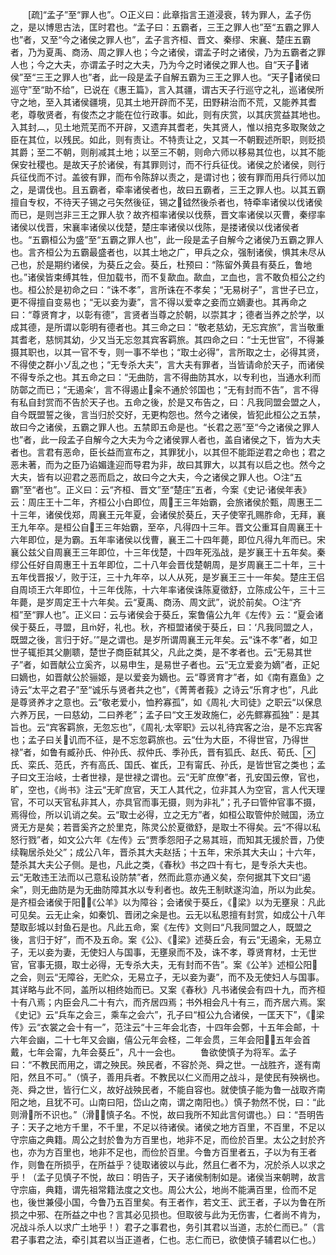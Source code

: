 <!-- { "loadSidebar": true } -->
　　[疏]“孟子”至“罪人也”。○正义曰：此章指言王道浸衰，转为罪人，孟子伤之，是以博思古法，匡时君也。“孟子曰：五霸者，三王之罪人也”至“五霸之罪人也”者，又至“今之诸侯之罪人也”，孟子言齐桓、晋文、秦缪、宋襄、楚庄五霸者，乃为夏禹、商汤、周之罪人也；今之诸侯，谓孟子时之诸侯，乃为五霸者之罪人也；今之大夫，亦谓孟子时之大夫，乃为今之时诸侯之罪人也。自“天子诸侯”至“三王之罪人也”者，此一段是孟子自解五霸为三王之罪人也。“天子诸侯曰巡守”至“助不给”，已说在《惠王篇》，言入其疆，谓古天子行巡守之礼，巡诸侯所守之地，至入其诸侯疆境，见其土地开辟而不芜，田野耕治而不荒，又能养其耆老，尊敬贤者，有俊杰之才能在位行政事。如此，则有庆赏，以其庆赏益其地也。入其封︹，见土地荒芜而不开辟，又遗弃其耆老，失其贤人，惟以掊克多取聚敛之臣在其位，以残民。如此，则有责让。不特责让之，又其一不朝觐述所职，则贬损其爵；至二不朝，则削减其土地；以至三不朝，则命六师以移易其位也，以其不能保安社稷也。是故天子於诸侯，有其罪则讨，而不行兵征伐。诸侯之於诸侯，则行兵征伐而不讨。盖彼有罪，而布令陈辞以责之，是谓讨也；彼有罪而用兵行师以加之，是谓伐也。且五霸者，牵率诸侯者也，故曰五霸者，三王之罪人也。以其五霸擅自专权，不待天子锡之弓矢然後征，锡之钺然後杀者也，特牵率诸侯以伐诸侯而已，是则岂非三王之罪人欤？故齐桓率诸侯以伐蔡，晋文率诸侯以灭曹，秦缪率诸侯以伐晋，宋襄率诸侯以伐楚，楚庄率诸侯以伐陈，是搂诸侯以伐诸侯者也。“五霸桓公为盛”至“五霸之罪人也”，此一段是孟子自解今之诸侯乃五霸之罪人也。言齐桓公为五霸最盛者也，以其土地之广，甲兵之众，强制诸侯，惧其未尽从己也，於是期约诸侯，为葵丘之会。葵丘，杜预曰：“陈留外黄县有葵丘，鲁地也。”诸侯皆束缚其牲，但加载书，而不复歃血。歃血，ヱ血也，言不敢负桓公之约也。桓公於是初命之曰：“诛不孝”，言所诛在不孝矣；“无易树子”，言世子已立，更不得擅自变易也；“无以妾为妻”，言不得以爱幸之妾而立嫡妻也。其再命之曰：“尊贤育才，以彰有德”，言贤者当尊之於朝，以崇其才；德者当养之於学，以成其德，是所谓以彰明有德者也。其三命之曰：“敬老慈幼，无忘宾旅”，言当敬重其耆老，慈悯其幼，少又当无忘忽其宾客羁旅。其四命之曰：“士无世官”，不得兼摄其职也，以其一官不专，则一事不举也；“取士必得”，言所取之士，必得其贤，不得使之群小ゾ乱之也；“无专杀大夫”，言大夫有罪者，当皆请命於天子，而诸侯不得专杀之也。其五命之曰：“无曲防，言不得曲防其水，以专利也，当通水利而防鄣之而已；“无遏籴‘，言不得遏止籴不通於邻国也；“无有封而不告”，言不得有私自封赏而不告於天子也。五命之後，於是又布告之，曰：凡我同盟会盟之人，自今既盟誓之後，言当归於交好，无更构怨也。然今之诸侯，皆犯此桓公之五禁，故曰今之诸侯，五霸之罪人也。五禁即五命是也。“长君之恶”至“今之诸侯之罪人也”者，此一段孟子自解今之大夫为今之诸侯罪人者也，盖自诸侯之下，皆为大夫者也。言君有恶命，臣长益而宣布之，其罪犹小，以其但不能距逆君之命也；君之恶未著，而为之臣乃谄媚逢迎而导君为非，故曰其罪大，以其有以启之也。然今之大夫，皆有以迎君之恶而启之，故曰今之大夫，今之诸侯之罪人也。○注“五霸”至“者也”。正义曰：云“齐桓、晋文”至“楚庄”五者，今案《史记·诸侯年表》云：周庄王十二年，齐桓公小白即位，周王三年始霸，会旅诸侯於甄，周惠王二十三年，诸侯伐郑，周襄王元年夏，会诸侯於葵丘，天子使宰孔赐胙命，无拜，襄王九年卒。是桓公自王三年始霸，至卒，凡得四十三年。晋文公重耳自周襄王十六年即位，是为霸。五年率诸侯以伐曹，襄王二十四年薨，即位凡得九年而已。宋襄公兹父自周襄王三年即位，十三年伐楚，十四年死泓战，是岁襄王十五年矣。秦缪公任好自周惠王十五年即位，二十八年会晋伐楚朝周，是岁周襄王二十年，三十五年伐晋报ゾ，败于汪，三十九年卒，以人从死，是岁襄王三十一年矣。楚庄王侣自周顷王六年即位，十三年伐陈，十六年率诸侯诛陈夏徵舒，立陈成公午，三十三年薨，是岁周定王十六年矣。云“夏禹、商汤、周文武”，说於前矣。○注“齐桓”至“罪人也”。正义曰：云与诸侯会于葵丘，案鲁僖公九年《左传》云：“夏会诸侯于葵丘，寻盟，且好，礼也。秋，齐桓盟诸侯于葵丘，曰：‘凡我同盟之人，既盟之後，言归于好。’”是之谓也。是岁所谓周襄王元年矣。云“诛不孝”者，如卫世子辄拒其父蒯聩，楚世子商臣弑其父，凡此之类，是不孝者也。云“无易其世子”者，如晋献公立奚齐，以易申生，是易世子者也。云“无立爱妾为嫡”者，正妃曰嫡也，如晋献公於骊姬，是以爱妾为嫡也。云“尊贤育才”者，如《南有嘉鱼》之诗云“太平之君子”至“诚乐与贤者共之也”，《菁菁者莪》之诗云“乐育才也”，凡此是尊贤养才之意也。云“敬老爱小，恤矜寡孤”，如《周礼·大司徒》之职云“以保息六养万民，一曰慈幼，二曰养老”；孟子曰“文王发政施仁，必先鳏寡孤独”：是其旨也。云“宾客羁旅，无忽忘也”，《周礼·太宰职》云以礼待宾客之治，是不忘宾客也；孟子曰关讥而不征，是不忘忽羁旅也。云“仕为大臣，不得世官，乃得世禄”者，如鲁有臧孙氏、仲孙氏、叔仲氏、季孙氏，晋有狐氏、赵氏、荀氏、氏、栾氏、范氏，齐有高氏、国氏、崔氏，卫有甯氏、孙氏，是皆世官之类也；孟子曰文王治岐，士者世禄，是世禄之谓也。云“无旷庶僚”者，孔安国云僚，官也，旷，空也，《尚书》注云“无旷庶官，天工人其代之，位非其人为空官，言人代天理官，不可以天官私非其人，亦具官而事无摄，则为非礼”；孔子曰管仲官事不摄，焉得俭，所以讥诮之矣。云“取士必得，立之无方”者，如桓公取管仲於贼国，汤立贤无方是矣；若晋奚齐之於里克，陈灵公於夏徵舒，是取士不得矣。云“不得以私怒行戮”者，如文公六年《左传》云“贾季怨阳子之易其班，而知其无援於晋，乃使续鞠居杀处父”；成公八年，晋杀其大夫赵括；十五年，宋杀其大夫山；十六年，楚杀其大夫公子侧。是也，凡此之类，《春秋》书之四十有七，是专杀大夫也。云“无敢违王法而以己意私设防禁”者，然而此意亦通义矣，奈何据其下文曰“遏籴”，则无曲防是为无曲防障其水以专利者也。故先王制畎遂沟洫，所以为此矣。是齐桓会诸侯于阳，《公羊》以为障谷；会诸侯于葵丘，《梁》以为无壅泉：凡此可见矣。云无止籴，如秦饥、晋闭之籴是也。云无以私恩擅有封赏，如成公十八年楚取彭城以封鱼石是也。凡此五命，案《左传》文则曰“凡我同盟之人，既盟之後，言归于好”，而不及五命。案《公》、《梁》述葵丘会，有云“无遏籴，无易立子，无以妾为妻，无使妇人与国事，无壅泉而不及，诛不孝，尊贤育材，士无世官，官事无摄，取士必得，无专杀大夫，无有封而不告”。案《公羊》述桓公阳之会，则云“无障谷，无贮众，无易立子，无以妾为妻”，而不及无使妇人与国事。其详略与此不同，盖所以相终始而已。又案《春秋》凡书诸侯会有四十九，而齐桓十有八焉；内臣会凡二十有六，而齐居四焉；书外相会凡十有三，而齐居六焉。案《史记》云“兵车之会三，乘车之会六”，孔子曰“桓公九合诸侯，一匡天下”，《梁传》云“衣裳之会十有一”，范注云“十三年会北杏，十四年会鄄，十五年会邮，十六年会幽，二十七年又会幽，僖公元年会柽，二年会贯，三年会阳，五年会首戴，七年会甯，九年会葵丘”，凡十一会也。
　　鲁欲使慎子为将军。孟子曰：“不教民而用之，谓之殃民。殃民者，不容於尧、舜之世。一战胜齐，遂有南阳，然且不可。”（慎子，善用兵者。不教民以仁义而用之战斗，是使民有殃祸也。尧、舜之世，皆行仁义，故好战殃民者，不能自容也。就使慎子能为鲁一战取齐南阳之地，且犹不可。山南曰阳，岱山之南，谓之南阳也。）慎子勃然不悦，曰：“此则滑所不识也。”（滑，慎子名。不悦，故曰我所不知此言何谓也。）曰：“吾明告子：天子之地方千里，不千里，不足以待诸侯。诸侯之地方百里，不百里，不足以守宗庙之典籍。周公之封於鲁为方百里也，地非不足，而俭於百里。太公之封於齐也，亦为方百里也，地非不足也，而俭於百里。今鲁方百里者五，子以为有王者作，则鲁在所损乎，在所益乎？徒取诸彼以与此，然且仁者不为，况於杀人以求之乎！（孟子见慎子不悦，故曰：明告子，天子诸侯制制如是。诸侯当来朝聘，故言守宗庙，典籍，谓先祖常籍法度之文也。周公大公，地尚不能满百里，俭而不足也，後世兼侵小国，今鲁乃五百里矣。有王者作，若文王、武王者，子以为鲁在所损之中邪、在所益之中也？言其必见损也。但取彼与此为无伤害，仁者尚不肯为，况战斗杀人以求广土地乎！）君子之事君也，务引其君以当道，志於仁而已。”（言君子事君之法，牵引其君以当正道者，仁也。志仁而已，欲使慎子辅君以仁也。）
